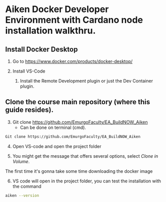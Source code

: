 # Aiken Docker Developer Environment with Cardano node installation walkthru.

## Install Docker Desktop

1. Go to https://www.docker.com/products/docker-desktop/
 

2. Install VS-Code 
   1. Install the Remote Development plugin  or just the Dev Container plugin.


## Clone the course main repository (where this guide resides).
3. Git clone https://github.com/EmurgoFaculty/EA_BuildNOW_Aiken
    - Can be done on terminal (cmd).
```bash
Git clone https://github.com/EmurgoFaculty/EA_BuildNOW_Aiken
```

4. Open VS-code and open the project folder

5. You might get the message that offers several options, select *Clone in Volume*.

The first time it's gonna take some time downloading the docker image

6. VS code will open in the project folder, you can test the installation with the command
```bash
aiken --version
```